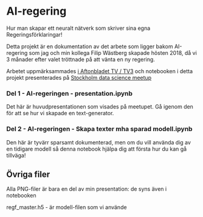 # AI-regering
Hur man skapar ett neuralt nätverk som skriver sina egna Regeringsförklaringar!

Detta projekt är en dokumentation av det arbete som ligger bakom AI-regering som jag och min kollega Filip Wästberg skapade hösten 2018,
då vi 3 månader efter valet tröttnade på att vänta en ny regering. 

Arbetet uppmärksammades
[i Aftonbladet TV / TV3](https://www.aftonbladet.se/tv/a/272538)
och notebooken i detta projekt presenterades på [Stockholm data science meetup](https://www.meetup.com/Stockholm-Data-Science/events/259086585/?comment_table_id=261071893&comment_table_name=reply) 


### Del 1 - AI-regeringen - presentation.ipynb
Det här är huvudpresentationen som visades på meetupet. Gå igenom den för att se hur vi skapade en text-generator.

### Del 2 - AI-regeringen - Skapa texter mha sparad modell.ipynb
Den här är tyvärr sparsamt dokumenterad, men om du vill använda dig av en tidigare modell så denna notebook hjälpa dig att första hur du kan gå tillväga!

## Övriga filer

Alla PNG-filer är bara en del av min presentation: de syns även i notebooken


regf_master.h5 - är modell-filen som vi använde
